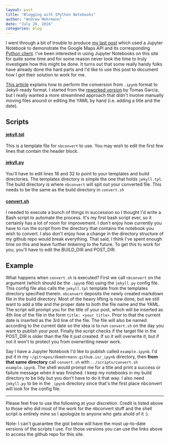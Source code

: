 ```yaml
---
layout: post
title: "Blogging with IPython Notebooks"
author: "Andrew Mehrmann"
date: "July 26, 2016"
categories: blog
---
```


I went through a bit of trouble to produce [my last post](/blog/2016/06/20/google_maps.html) which used a Jupyter Notebook to demonstrate the Google Maps API and its corresponding [Python client](https://github.com/googlemaps/google-maps-services-python). I've been interested in using Jupyter Notebooks on this site for quite some time and for some reason never took the time to truly investigate how this might be done. It turns out that some really handy folks have already done the hard parts and I'd like to use this post to document how I got their solution to work for me.  

[This article](http://christop.club/2014/02/21/blogging-with-ipython-and-jekyll/) explains how to perform the conversion from `.ipynb` format to Jekyll-ready format. I started from the [reworked version](https://gist.github.com/tgarc/7d6901858ef708030c19#file-example_usage) by Tomas Garcia, but I really wanted a more streamlined approach that didn't involve manually moving files around or editing the YAML by hand (i.e. adding a title and the date). 

## Scripts

#### [jekyll.tpl](https://github.com/dkmehrmann/dkmehrmann.github.io/blob/master/scripts/jekyll.tpl)

This is a template file for `nbconvert` to use. You may wish to edit the first few lines that contain the header block.

#### [jekyll.py](https://github.com/dkmehrmann/dkmehrmann.github.io/tree/master/_ipynb/jekyll.py)

You'll have to edit lines 18 and 32 to point to your templates and build directories. The templates directory is simple the one that holds `jekyll.tpl`. The build directory is where `nbconvert` will spit out your converted file. This needs to be the same as the build directory in `convert.sh`

#### [convert.sh](https://github.com/dkmehrmann/dkmehrmann.github.io/blob/master/scripts/convert.sh)

I needed to execute a bunch of things in succession so I thought I'd write a Bash script to automate the process. It's my first bash script ever, so it certainly has a lot of room for improvement. I don't enjoy how currently you have to run the script from the directory that contains the notebook you wish to convert. I also don't enjoy how a change in the directory structure of my github repo would break everything. That said, I think I've spent enough time on this and leave further tinkering to the future. To get this to work for you, you'll have to edit the BUILD_DIR and POST_DIR.


## Example

What happens when `convert.sh` is executed? First we call `nbconvert` on the argument (which should be the `.ipynb` file) using the `jekyll.py` config file. This config file also calls the `jekyll.tpl` template from the templates directory specified therein. `nbconvert` deposits the newly created markdown file in the build directory. Most of the heavy lifting is now done, but we still want to add a title and the proper date to both the file name and the YAML. The script will prompt you for the title of your post, which will be inserted as 4th line of the file in the form `title: <your title>`. Prior to that the current date is inserted as the 3rd line of the file. The file will also be named according to the current date so the idea is to run `convert.sh` on the day you want to publish your post. Finally the script checks if the target file in the POST_DIR is older than the file it just created. If so it will overwrite it, but if not it won't to protect you from overwriting newer work.

Say I have a Jupyter Notebook I'd like to publish called `example.ipynb`. I'd put it in my `~/gitrepos/dkmehrmann.github.io/_ipynb` directory, then **from that same directory** call `convert.sh` with `../scripts/convert.sh example.ipynb`. The shell would prompt me for a title and print a success or failure message when it was finished. I keep my notebooks in my build directory to be tidy but you don't have to do it that way. I also need `jekyll.py` to be in the `_ipynb` directory since that's the first place nbconvert will look for the config file. 

***

Please feel free to use the following at your discretion. Credit is listed above to those who did most of the work for the nbconvert stuff and the shell script is entirely mine so I apologize to anyone who gets ahold of it :).


Note: I can't guarantee the gist below will have the most up-to-date versions of the scripts I use. For those versions you can use the links above to access the github repo for this site.

<script src="https://gist.github.com/dkmehrmann/3fd9e8b89a6e442fdc8787a4c1dbf4f2.js"></script>



